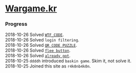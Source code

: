 # [Wargame.kr](http://wargame.kr)
### Progress
2018-10-26 Solved [`WTF_CODE`](./WTF_CODE).  
2018-10-26 Solved `login filtering`.  
2018-10-26 Solved [`QR CODE PUZZLE`](QR%20CODE%20PUZZLE).  
2018-10-26 Solved [`flee button`](./flee%20button).  
2018-10-26 Solved [`already got`](./already%20got).  
2018-10-25 `ddddh` introduced `baskin game`. Skim it, not solve it.  
2018-10-25 Joined this site as `r4k0nb4k0n`.  
